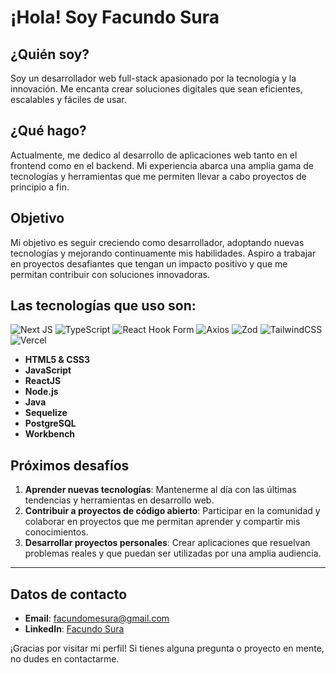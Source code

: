 # ¡Hola! Soy Facundo Sura

## ¿Quién soy?
Soy un desarrollador web full-stack apasionado por la tecnología y la innovación. Me encanta crear soluciones digitales que sean eficientes, escalables y fáciles de usar.

## ¿Qué hago?
Actualmente, me dedico al desarrollo de aplicaciones web tanto en el frontend como en el backend. Mi experiencia abarca una amplia gama de tecnologías y herramientas que me permiten llevar a cabo proyectos de principio a fin.

## Objetivo
Mi objetivo es seguir creciendo como desarrollador, adoptando nuevas tecnologías y mejorando continuamente mis habilidades. Aspiro a trabajar en proyectos desafiantes que tengan un impacto positivo y que me permitan contribuir con soluciones innovadoras.

## Las tecnologías que uso son:
![Next JS](https://img.shields.io/badge/Next-black?style=for-the-badge&logo=next.js&logoColor=white)
![TypeScript](https://img.shields.io/badge/typescript-%23007ACC.svg?style=for-the-badge&logo=typescript&logoColor=white)
![React Hook Form](https://img.shields.io/badge/react%20hook%20form%20-%20pr?style=for-the-badge&logo=reacthookform&logoColor=%23ffffff&labelColor=%23ea899a&color=%23ea899a)
![Axios](https://img.shields.io/badge/axios%20-%20pr?style=for-the-badge&logo=axios&logoColor=%23ffffff&labelColor=%234c2882&color=%234c2882)
![Zod](https://img.shields.io/badge/zod-%233068b7.svg?style=for-the-badge&logo=zod&logoColor=white)
![TailwindCSS](https://img.shields.io/badge/tailwindcss-%2338B2AC.svg?style=for-the-badge&logo=tailwind-css&logoColor=white)
![Vercel](https://img.shields.io/badge/vercel-%23000000.svg?style=for-the-badge&logo=vercel&logoColor=white)
- **HTML5 & CSS3**
- **JavaScript**
- **ReactJS**
- **Node.js**
- **Java**
- **Sequelize**
- **PostgreSQL**
- **Workbench**

## Próximos desafíos
1. **Aprender nuevas tecnologías**: Mantenerme al día con las últimas tendencias y herramientas en desarrollo web.
2. **Contribuir a proyectos de código abierto**: Participar en la comunidad y colaborar en proyectos que me permitan aprender y compartir mis conocimientos.
3. **Desarrollar proyectos personales**: Crear aplicaciones que resuelvan problemas reales y que puedan ser utilizadas por una amplia audiencia.

---

## Datos de contacto
- **Email**: [facundomesura@gmail.com](facundomesura@gmail.com)
- **LinkedIn**: [Facundo Sura](https://www.linkedin.com/in/facundo-martin-emiliano-s-974b74253/)

¡Gracias por visitar mi perfil! Si tienes alguna pregunta o proyecto en mente, no dudes en contactarme.
